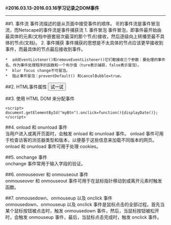 #**2016.03.13-2016.03.16学习记录之DOM事件**
***
##1. 事件流
事件流描述的是从页面中接受事件的顺序。
IE的事件流是事件冒泡流，而Netscape的事件流是事件捕获流
    1. 事件冒泡
    事件冒泡，即事件最开始由最具体的元素(文档中嵌套层次最深的那个节点)接收，然后逐级向上转播至最不具体的节点(文档)。
    2. 事件捕获
    事件捕获的思想是不太具体的节点应该更早接收到事件，而最具体的节点最后接收到事件。

    *  addEventListener()和removeEventListener()它们都接收三个参数：要处理的事件名、作为事件处理程序的函数和一个布尔值（ture表示捕获，false表示冒泡）。
    *  blur focus change不可冒泡。
    *  阻止事件冒泡：preventDefault() 和cancelBubble=true。

##2. HTML事件属性
    <button onclick="displayDate()">试一试</button>


##3. 使用 HTML DOM 来分配事件


```
<script>
document.getElementById("myBtn").onclick=function(){displayDate()};
</script>
```

##4. onload 和 onunload 事件<br>
当用户进入或离开页面时，会触发 onload 和 onunload 事件。
onload 事件可用于检查访客的浏览器类型和版本，以便基于这些信息来加载不同版本的网页。
onload 和 onunload 事件可用于处理 cookies。

##5. onchange 事件<br>
onchange 事件常用于输入字段的验证。

##6. onmouseover 和 onmouseout 事件<br>
onmouseover 和 onmouseout 事件可用于在鼠标指针移动到或离开元素时触发函数。

##7. onmousedown、onmouseup 以及 onclick 事件<br>
onmousedown、onmouseup 以及 onclick 事件是鼠标点击的全部过程。首先当某个鼠标按钮被点击时，触发 onmousedown 事件，然后，当鼠标按钮被松开时，会触发 onmouseup 事件，最后，当鼠标点击完成时，触发 onclick 事件。

